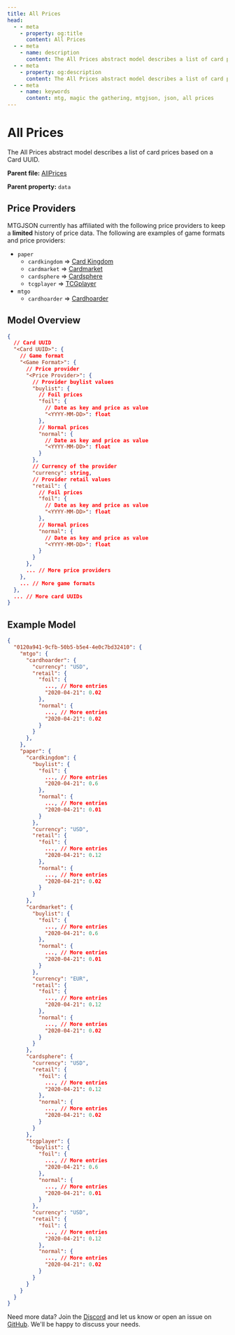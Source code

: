 ```yaml
---
title: All Prices
head:
  - - meta
    - property: og:title
      content: All Prices
  - - meta
    - name: description
      content: The All Prices abstract model describes a list of card prices based on a Card UUID.
  - - meta
    - property: og:description
      content: The All Prices abstract model describes a list of card prices based on a Card UUID.
  - - meta
    - name: keywords
      content: mtg, magic the gathering, mtgjson, json, all prices
---
```


# All Prices

The All Prices abstract model describes a list of card prices based on a Card UUID.

**Parent file:** [AllPrices](/downloads/all-files/#allprices)  

**Parent property:** `data`

## Price Providers

MTGJSON currently has affiliated with the following price providers to keep a **limited** history of price data. The following are examples of game formats and price providers:

- `paper`
  - `cardkingdom` &DoubleRightArrow; [Card Kingdom](https://www.cardkingdom.com?partner=mtgjson&utm_source=mtgjson&utm_medium=affiliate&utm_campaign=mtgjson)
  - `cardmarket` &DoubleRightArrow; [Cardmarket](https://www.cardmarket.com/en/Magic?utm_campaign=card_prices&utm_medium=text&utm_source=mtgjson)
  - `cardsphere` &DoubleRightArrow; [Cardsphere](https://www.cardsphere.com/)
  - `tcgplayer` &DoubleRightArrow; [TCGplayer](https://www.tcgplayer.com/?partner=mtgjson&utm_campaign=affiliate&utm_medium=mtgjson&utm_source=mtgjson)
- `mtgo`
  - `cardhoarder` &DoubleRightArrow; [Cardhoarder](https://www.cardhoarder.com/?affiliate_id=mtgjson&utm_source=mtgjson&utm_campaign=affiliate&utm_medium=card)

## Model Overview

```json
{
  // Card UUID
  "<Card UUID>": {
    // Game format
    "<Game Format>": {
      // Price provider
      "<Price Provider>": {
        // Provider buylist values
        "buylist": {
          // Foil prices
          "foil": {
            // Date as key and price as value
            "<YYYY-MM-DD>": float
          },
          // Normal prices
          "normal": {
            // Date as key and price as value
            "<YYYY-MM-DD>": float
          }
        },
        // Currency of the provider
        "currency": string,
        // Provider retail values
        "retail": {
          // Foil prices
          "foil": {
            // Date as key and price as value
            "<YYYY-MM-DD>": float
          },
          // Normal prices
          "normal": {
            // Date as key and price as value
            "<YYYY-MM-DD>": float
          }
        }
      },
      ... // More price providers
    },
    ... // More game formats
  },
  ... // More card UUIDs
}
```

## Example Model

```json
{
  "0120a941-9cfb-50b5-b5e4-4e0c7bd32410": {
    "mtgo": {
      "cardhoarder": {
        "currency": "USD",
        "retail": {
          "foil": {
            ..., // More entries
            "2020-04-21": 0.02
          },
          "normal": {
            ..., // More entries
            "2020-04-21": 0.02
          }
        }
      },
    },
    "paper": {
      "cardkingdom": {
        "buylist": {
          "foil": {
            ..., // More entries
            "2020-04-21": 0.6
          },
          "normal": {
            ..., // More entries
            "2020-04-21": 0.01
          }
        },
        "currency": "USD",
        "retail": {
          "foil": {
            ..., // More entries
            "2020-04-21": 0.12
          },
          "normal": {
            ..., // More entries
            "2020-04-21": 0.02
          }
        }
      },
      "cardmarket": {
        "buylist": {
          "foil": {
            ..., // More entries
            "2020-04-21": 0.6
          },
          "normal": {
            ..., // More entries
            "2020-04-21": 0.01
          }
        },
        "currency": "EUR",
        "retail": {
          "foil": {
            ..., // More entries
            "2020-04-21": 0.12
          },
          "normal": {
            ..., // More entries
            "2020-04-21": 0.02
          }
        }
      },
      "cardsphere": {
        "currency": "USD",
        "retail": {
          "foil": {
            ..., // More entries
            "2020-04-21": 0.12
          },
          "normal": {
            ..., // More entries
            "2020-04-21": 0.02
          }
        }
      },
      "tcgplayer": {
        "buylist": {
          "foil": {
            ..., // More entries
            "2020-04-21": 0.6
          },
          "normal": {
            ..., // More entries
            "2020-04-21": 0.01
          }
        },
        "currency": "USD",
        "retail": {
          "foil": {
            ..., // More entries
            "2020-04-21": 0.12
          },
          "normal": {
            ..., // More entries
            "2020-04-21": 0.02
          }
        }
      }
    }
  }
}
```

Need more data? Join the [Discord](https://mtgjson.com/discord) and let us know or open an issue on [GitHub](https://github.com/mtgjson/mtgjson/issues). We'll be happy to discuss your needs.
